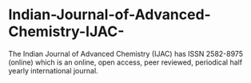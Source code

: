 # Indian-Journal-of-Advanced-Chemistry-IJAC-
The Indian Journal of Advanced Chemistry (IJAC) has ISSN 2582-8975 (online) which is an online, open access, peer reviewed, periodical half yearly international journal.
